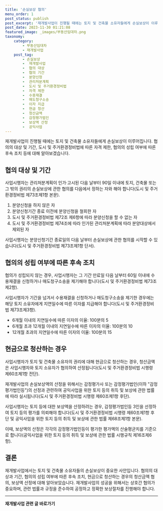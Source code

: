 ```yaml
---
title: '손실보상 협의'
menu_order: 1
post_status: publish
post_excerpt: '재개발사업이 진행될 때에는 토지 및 건축물 소유자들에게 손실보상이 이루어집니다. 협의의 대상 및 기간, 도시 및 주거환경정비법에 따른 자격 제한, 협의의 성립 여부에 따른 후속 조치 등에 대해 알아보겠습니다.'
post_date: 2023-11-30 01:21:08
featured_image: _images/부동산임대차.png
taxonomy:
    category:
        - 부동산임대차
        - 재개발사업
    post_tag:
        - 손실보상
        -  재개발사업
        -  협의 대상
        -  협의 기간
        -  분양신청
        -  관리처분계획
        -  도시 및 주거환경정비법
        -  자격 제한
        -  수용재결
        -  매도청구소송
        -  이자 지급
        -  현금 청산
        -  청산금액
        -  감정평가법인
        -  보상액 산정
        -  공익사업
---
```



재개발사업이 진행될 때에는 토지 및 건축물 소유자들에게 손실보상이 이루어집니다. 협의의 대상 및 기간, 도시 및 주거환경정비법에 따른 자격 제한, 협의의 성립 여부에 따른 후속 조치 등에 대해 알아보겠습니다.

## 협의 대상 및 기간

사업시행자는 관리처분계획이 인가·고시된 다음 날부터 90일 이내에 토지, 건축물 또는 그 밖의 권리의 손실보상에 관한 협의를 다음에서 정하는 자와 해야 합니다(도시 및 주거환경정비법 제73조제1항 본문).

1. 분양신청을 하지 않은 자
2. 분양신청기간 종료 이전에 분양신청을 철회한 자
3. 도시 및 주거환경정비법 제72조 제6항에 따라 분양신청을 할 수 없는 자
4. 도시 및 주거환경정비법 제74조에 따라 인가된 관리처분계획에 따라 분양대상에서 제외된 자

사업시행자는 분양신청기간 종료일의 다음 날부터 손실보상에 관한 협의를 시작할 수 있습니다(도시 및 주거환경정비법 제73조제1항 단서).

## 협의의 성립 여부에 따른 후속 조치

협의가 성립되지 않는 경우, 사업시행자는 그 기간 만료일 다음 날부터 60일 이내에 수용재결을 신청하거나 매도청구소송을 제기해야 합니다(도시 및 주거환경정비법 제73조제2항).

사업시행자가 기간을 넘겨서 수용재결을 신청하거나 매도청구소송을 제기한 경우에는 해당 토지 소유자에게 지연일수에 따른 이자를 지급해야 합니다(도시 및 주거환경정비법 제73조제3항).

- 6개월 이내의 지연일수에 따른 이자의 이율: 100분의 5
- 6개월 초과 12개월 이내의 지연일수에 따른 이자의 이율: 100분의 10
- 12개월 초과의 지연일수에 따른 이자의 이율: 100분의 15

## 현금으로 청산하는 경우

사업시행자가 토지 및 건축물 소유자의 권리에 대해 현금으로 청산하는 경우, 청산금액은 사업시행자와 토지 소유자가 협의하여 산정됩니다(도시 및 주거환경정비법 시행령 제60조제1항 전단).

재개발사업의 손실보상액의 산정을 위해서는 감정평가사 또는 감정평가법인(이하 "감정평가법인등")의 선정과 관련하여 공익사업을 위한 토지 등의 취득 및 보상에 관한 법률에 따라 실시됩니다(도시 및 주거환경정비법 시행령 제60조제1항 후단).

사업시행자는 토지 등에 대한 보상액을 산정하려는 경우, 감정평가법인등 3인을 선정하여 토지 등의 평가를 의뢰해야 합니다(도시 및 주거환경정비법 시행령 제60조제1항 후단 및 공익사업을 위한 토지 등의 취득 및 보상에 관한 법률 제68조제1항 본문).

이때, 보상액의 산정은 각각의 감정평가법인등이 평가한 평가액의 산술평균치를 기준으로 합니다(공익사업을 위한 토지 등의 취득 및 보상에 관한 법률 시행규칙 제16조제6항).

## 결론

재개발사업에서는 토지 및 건축물 소유자들의 손실보상이 중요한 사안입니다. 협의의 대상과 기간, 협의의 성립 여부에 따른 후속 조치, 현금으로 청산하는 경우의 청산금액 협의, 보상액 산정에 대해 알아보았습니다. 재개발사업의 성공을 위해서는 상호간 협의가 중요하며, 관련 법률과 규정을 준수하여 공정하고 정확한 보상절차를 진행해야 합니다.
<!-- wp:separator -->
<hr class="wp-block-separator has-alpha-channel-opacity"/>
<!-- /wp:separator -->

<!-- wp:group {"backgroundColor":"base","layout":{"type":"constrained"}} -->
<div class="wp-block-group has-base-background-color has-background"><!-- wp:paragraph {"align":"center","fontSize":"medium"} -->
<p class="has-text-align-center has-large-font-size"><strong>재개발사업 관련 글 바로가기</strong></p>
<!-- /wp:paragraph -->


<!-- wp:latest-posts
{"categories":[{"id":27320,"count":19,"description":"","link":"https://uknowlaw.com/category/%ec%9e%ac%ea%b0%9c%eb%b0%9c%ec%82%ac%ec%97%85/","name":"재개발사업","slug":"재개발사업","taxonomy":"category","parent":0,"meta":[],"_links":{"self":[{"href":"https://uknowlaw.com/wp-json/wp/v2/categories/27320"}],"collection":[{"href":"https://uknowlaw.com/wp-json/wp/v2/categories"}],"about":[{"href":"https://uknowlaw.com/wp-json/wp/v2/taxonomies/category"}],"wp:post_type":[{"href":"https://uknowlaw.com/wp-json/wp/v2/posts?categories=27320"}],"curies":[{"name":"wp","href":"https://api.w.org/{rel}","templated":true}]}}],"postsToShow":100,"excerptLength":28,"postLayout":"grid","columns":2,"featuredImageAlign":"left","featuredImageSizeSlug":"large","fontSize":"small"} /--></div>
<!-- /wp:group -->